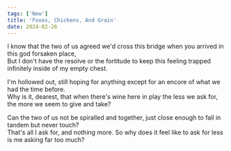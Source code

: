 ```yaml
---
tags: ['New']
title: 'Foxes, Chickens, And Grain'
date: 2024-02-26
---
```


I know that the two of us agreed we'd cross this bridge when you arrived in this god forsaken place,  
But I don't have the resolve or the fortitude to keep this feeling trapped infinitely inside of my empty chest.

I'm hollowed out, still hoping for anything except for an encore of what we had the time before.  
Why is it, dearest, that when there's wine here in play the less we ask for, the more we seem to give and take?

Can the two of us not be spiralled and together, just close enough to fall in tandem but never touch?  
That's all I ask for, and nothing more. So why does it feel like to ask for less is me asking far too much?
